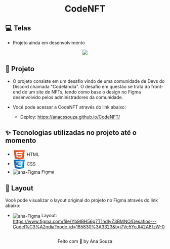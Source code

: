 <h1 align="center"> CodeNFT </h1>

<h2> 💻 Telas </h2>

 - Projeto ainda em desenvolvimento

<div align="center">

  <img src="https://user-images.githubusercontent.com/89041008/210458786-0c4a381e-43b6-4720-a9c2-ad54333aea5b.png" width=45% />

</div>

<h2> 🚀 Projeto </h2>

- O projeto consiste em um desafio vindo de uma comunidade de Devs do Discord chamada "Codelândia". O desafio em questão se trata do front-end de um site de NFTs, tendo como base o design no Figma desenvolvido pelos administradores da comunidade.

- Você pode acessar a CodeNFT através do link abaixo:
   - Deploy: https://anacssouza.github.io/CodeNFT/


<h2> ✨ Tecnologias utilizadas no projeto até o momento </h2>

- <img align="center" alt="ana-HTML" height="30" width="40" src="https://raw.githubusercontent.com/devicons/devicon/master/icons/html5/html5-original.svg"> HTML
- <img align="center" alt="ana-CSS" height="30" width="40" src="https://raw.githubusercontent.com/devicons/devicon/master/icons/css3/css3-original.svg"> CSS
- <img align="center" alt="ana-Figma" height="30" width="40" src="https://cdn.jsdelivr.net/gh/devicons/devicon/icons/figma/figma-original.svg"> Figma

<h2> 🔖 Layout </h2>

Você pode visualizar o layout original do projeto no Figma através do link abaixo:

- <img align="center" alt="ana-Figma" height="30" width="40" src="https://cdn.jsdelivr.net/gh/devicons/devicon/icons/figma/figma-original.svg" /> Layout: https://www.figma.com/file/Yb9IBH56g7T1hdIyZ3BMNO/Desafios---Codel%C3%A2ndia?node-id=165830%3A3323&t=i7Vc5YeJI42A8fzW-0

##

<p align="center">
  Feito com 💙 by Ana Souza
</p>
